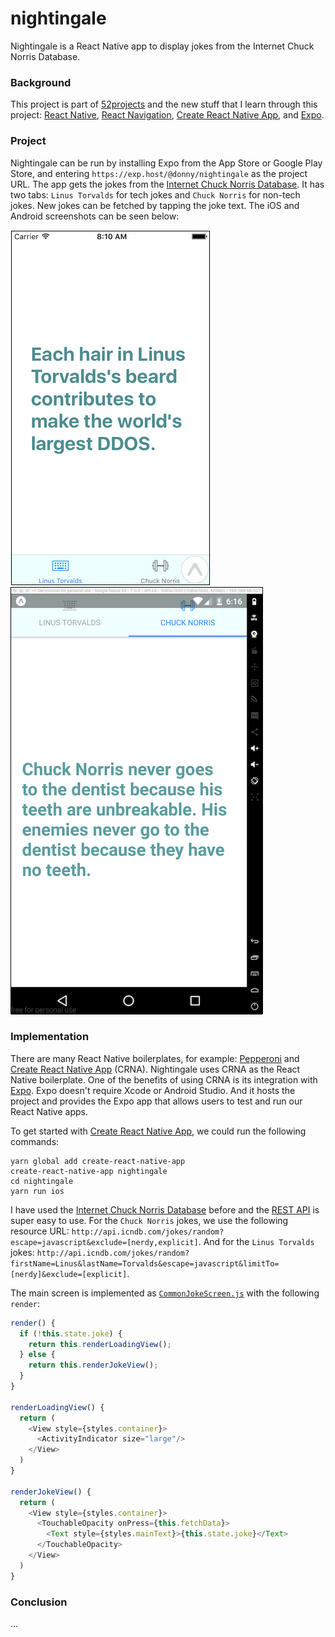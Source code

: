 # nightingale

Nightingale is a React Native app to display jokes from the Internet Chuck Norris Database.

### Background

This project is part of [52projects](https://donny.github.io/52projects/) and the new stuff that I learn through this project: [React Native](https://facebook.github.io/react-native/), [React Navigation](https://reactnavigation.org), [Create React Native App](https://github.com/react-community/create-react-native-app), and [Expo](https://expo.io).

### Project

Nightingale can be run by installing Expo from the App Store or Google Play Store, and entering `https://exp.host/@donny/nightingale` as the project URL. The app gets the jokes from the [Internet Chuck Norris Database](http://www.icndb.com). It has two tabs: `Linus Torvalds` for tech jokes and `Chuck Norris` for non-tech jokes. New jokes can be fetched by tapping the joke text. The iOS and Android screenshots can be seen below:

![Screenshot1](https://raw.githubusercontent.com/donny/nightingale/master/screenshot1.png)
![Screenshot1](https://raw.githubusercontent.com/donny/nightingale/master/screenshot2.png)

### Implementation

There are many React Native boilerplates, for example: [Pepperoni](http://getpepperoni.com) and [Create React Native App](https://github.com/react-community/create-react-native-app) (CRNA). Nightingale uses CRNA as the React Native boilerplate. One of the benefits of using CRNA is its integration with [Expo](https://expo.io). Expo doesn't require Xcode or Android Studio. And it hosts the project and provides the Expo app that allows users to test and run our React Native apps.

To get started with [Create React Native App](https://github.com/react-community/create-react-native-app), we could run the following commands:

```shell
yarn global add create-react-native-app
create-react-native-app nightingale
cd nightingale
yarn run ios
```

I have used the [Internet Chuck Norris Database](http://www.icndb.com) before and the [REST API](http://www.icndb.com/api/) is super easy to use. For the `Chuck Norris` jokes, we use the following resource URL: `http://api.icndb.com/jokes/random?escape=javascript&exclude=[nerdy,explicit]`. And for the `Linus Torvalds` jokes: `http://api.icndb.com/jokes/random?firstName=Linus&lastName=Torvalds&escape=javascript&limitTo=[nerdy]&exclude=[explicit]`.

The main screen is implemented as [`CommonJokeScreen.js`](https://github.com/donny/nightingale/blob/master/components/CommonJokeScreen.js) with the following `render`:

```javascript
render() {
  if (!this.state.joke) {
    return this.renderLoadingView();
  } else {
    return this.renderJokeView();
  }
}

renderLoadingView() {
  return (
    <View style={styles.container}>
      <ActivityIndicator size="large"/>
    </View>
  )
}

renderJokeView() {
  return (
    <View style={styles.container}>
      <TouchableOpacity onPress={this.fetchData}>
        <Text style={styles.mainText}>{this.state.joke}</Text>
      </TouchableOpacity>
    </View>
  )
}
```

### Conclusion

...
